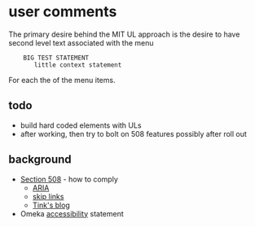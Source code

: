 # user comments

The primary desire behind the MIT UL approach is the desire to have second level text associated with the menu 

```
    BIG TEST STATEMENT
       little context statement
```

For each the of the menu items.  

## todo

+ build hard coded elements with ULs
+ after working, then try to bolt on 508 features possibly after roll out


## background

+ [Section 508](http://www.section508.gov/) - how to comply
    + [ARIA](http://a11yproject.com/posts/getting-started-aria/)
    + [skip links](http://webaim.org/techniques/skipnav/)
    + [Tink's blog](http://tink.uk/)
+ Omeka [accessibility](http://omeka.org/codex/Accessibility_Statement) statement


